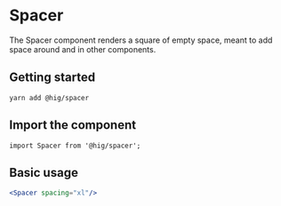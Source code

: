 # Spacer

The Spacer component renders a square of empty space, meant to add space around and in other components.

## Getting started

```
yarn add @hig/spacer
```

## Import the component

```
import Spacer from '@hig/spacer';
```

## Basic usage

```jsx
<Spacer spacing="xl"/>
```
